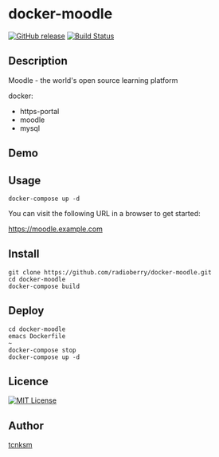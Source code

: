 # docker-moodle

[![GitHub release](https://img.shields.io/github/release/radioberry/docker-moodle.svg)]()
[![Build Status](https://travis-ci.org/radioberry/docker-moodle.svg?branch=master)](https://travis-ci.org/radioberry/docker-moodle)

## Description

Moodle - the world's open source learning platform

docker:
 - https-portal
 - moodle
 - mysql 

## Demo


## Usage

```
docker-compose up -d
```
You can visit the following URL in a browser to get started:

https://moodle.example.com


## Install

```
git clone https://github.com/radioberry/docker-moodle.git
cd docker-moodle
docker-compose build
```

## Deploy

```
cd docker-moodle
emacs Dockerfile
~
docker-compose stop
docker-compose up -d
```

## Licence

[![MIT License](http://img.shields.io/badge/license-MIT-blue.svg?style=flat)](LICENSE)

## Author

[tcnksm](https://github.com/tcnksm)
